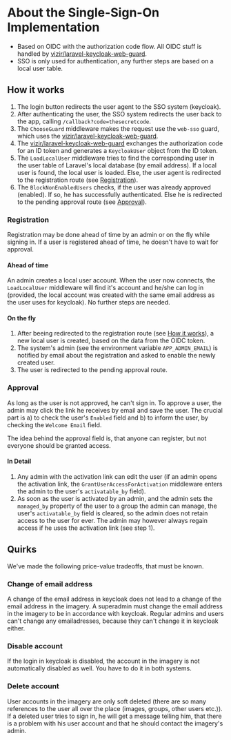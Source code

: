 # About the Single-Sign-On Implementation
* Based on OIDC with the authorization code flow. All OIDC stuff is handled by 
[vizir/laravel-keycloak-web-guard](https://github.com/Vizir/laravel-keycloak-web-guard).
* SSO is only used for authentication, any further steps are based on a local
user table.

## How it works
1. The login button redirects the user agent to the SSO system (keycloak).
1. After authenticating the user, the SSO system redirects the user back to the
app, calling `/callback?code=thesecretcode`. 
1. The `ChooseGuard` middleware makes the request use the `web-sso` guard, which
uses the [vizir/laravel-keycloak-web-guard](https://github.com/Vizir/laravel-keycloak-web-guard).
1. The [vizir/laravel-keycloak-web-guard](https://github.com/Vizir/laravel-keycloak-web-guard) 
exchanges the authorization code for an ID token and generates a `KeycloakUser`
object from the ID token.
1. The `LoadLocalUser` middleware tries to find the corresponding user in 
the user table of Laravel's local database (by email address). If a local user 
is found, the local user is loaded. Else, the user agent is redirected to the 
registration route (see [Registration](#registration)).
1. The `BlockNonEnabledUsers` checks, if the user was already approved 
(enabled). If so, he has successfully authenticated. Else he is redirected to
the pending approval route (see [Approval](#approval)).

### Registration
Registration may be done ahead of time by an admin or on the fly while signing
in. If a user is registered ahead of time, he doesn't have to wait for approval.

#### Ahead of time
An admin creates a local user account. When the user now connects, the 
`LoadLocalUser` middleware will find it's account and he/she can log in 
(provided, the local account was created with the same email address as the user
uses for keycloak). No further steps are needed.

#### On the fly
1. After beeing redirected to the registration route (see 
[How it works](#how-it-works)), a new local user is created, based on the data
from the OIDC token.
1. The system's admin (see the environment variable `APP_ADMIN_EMAIL`) is 
notified by email about the registration and asked to enable the newly created
user.
1. The user is redirected to the pending approval route.

### Approval
As long as the user is not approved, he can't sign in. To approve a user, the
admin may click the link he receives by email and save the user. The crucial
part is a) to check the user's `Enabled` field and b) to inform the user, by 
checking the `Welcome Email` field.

The idea behind the approval field is, that anyone can register, but not 
everyone should be granted access.

#### In Detail
1. Any admin with the activation link can edit the user (if an admin opens the
   activation link, the `GrantUserAccessForActivation` middleware enters the 
   admin to the user's `activatable_by` field).
1. As soon as the user is activated by an admin, and the admin sets the 
   `managed_by` property of the user to a group the admin can manage, the user's
   `activatable_by` field is cleared, so the admin does not retain access to the 
   user for ever. The admin may however always regain access if he uses the 
   activation link (see step 1).

## Quirks
We've made the following price-value tradeoffs, that must be known.

### Change of email address
A change of the email address in keycloak does not lead to a change of the email
address in the imagery. A superadmin must change the email address in the
imagery to be in accordance with keycloak. Regular admins and users can't change
any emailadresses, because they can't change it in keycloak either.

### Disable account
If the login in keycloak is disabled, the account in the imagery is not 
automatically disabled as well. You have to do it in both systems.

### Delete account
User accounts in the imagery are only soft deleted (there are so many 
references to the user all over the place (images, groups, other users etc.)).
If a deleted user tries to sign in, he will get a message telling him, that
there is a problem with his user account and that he should contact the 
imagery's admin.
